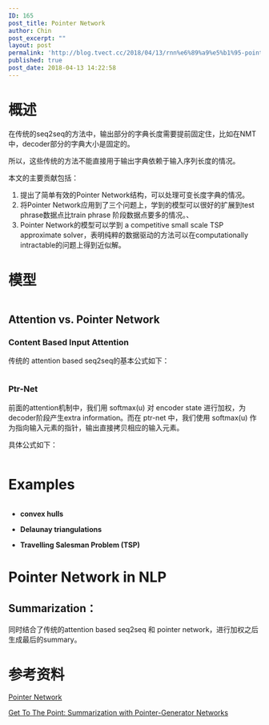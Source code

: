 ```yaml
---
ID: 165
post_title: Pointer Network
author: Chin
post_excerpt: ""
layout: post
permalink: 'http://blog.tvect.cc/2018/04/13/rnn%e6%89%a9%e5%b1%95-pointer-network/'
published: true
post_date: 2018-04-13 14:22:58
---
```

<h1>概述</h1>

在传统的seq2seq的方法中，输出部分的字典长度需要提前固定住，比如在NMT中，decoder部分的字典大小是固定的。

所以，这些传统的方法不能直接用于输出字典依赖于输入序列长度的情况。

本文的主要贡献包括：

<ol>
<li>提出了简单有效的Pointer Network结构，可以处理可变长度字典的情况。</li>
<li>将Pointer Network应用到了三个问题上，学到的模型可以很好的扩展到test phrase数据点比train phrase 阶段数据点要多的情况。、</li>
<li>Pointer Network的模型可以学到 a competitive small scale TSP approximate solver，表明纯粹的数据驱动的方法可以在computationally intractable的问题上得到近似解。</li>
</ol>

<h1>模型</h1>

<img src="http://blog.tvect.cc/wp-content/uploads/2018/04/ptrnet-01.png" alt="" />

<h2>Attention vs. Pointer Network</h2>

<h3>Content Based Input Attention</h3>

传统的 attention based seq2seq的基本公式如下：

<img src="http://blog.tvect.cc/wp-content/uploads/2018/04/attention-01.png" alt="" />

<h3>Ptr-Net</h3>

前面的attention机制中，我们用 softmax(u) 对 encoder state 进行加权，为decoder阶段产生extra information。而在 ptr-net 中，我们使用 softmax(u) 作为指向输入元素的指针，输出直接拷贝相应的输入元素。

具体公式如下：

<img src="http://blog.tvect.cc/wp-content/uploads/2018/04/ptrnet-02.png" alt="" />

<h1>Examples</h1>

<img src="http://blog.tvect.cc/wp-content/uploads/2018/04/examples.png" alt="" />

<ul>
<li><strong>convex hulls</strong>
<img src="http://blog.tvect.cc/wp-content/uploads/2018/04/convex-hulls-01.png" alt="" /></p></li>
<li><p><strong>Delaunay triangulations</strong></p></li>
<li><p><strong>Travelling Salesman Problem (TSP)</strong>
<img src="http://blog.tvect.cc/wp-content/uploads/2018/04/tsp-01.png" alt="" /></p></li>
</ul>

<h1>Pointer Network in NLP</h1>

<h2>Summarization：</h2>

<p>同时结合了传统的attention based seq2seq 和 pointer network，进行加权之后生成最后的summary。

<img src="http://blog.tvect.cc/wp-content/uploads/2018/04/ptr-summary.png" alt="" />

<h1>参考资料</h1>

<a href="https://arxiv.org/abs/1506.03134" title="Pointer Network">Pointer Network</a>

<a href="https://arxiv.org/abs/1704.04368" title="Get To The">Get To The Point: Summarization with Pointer-Generator Networks </a>